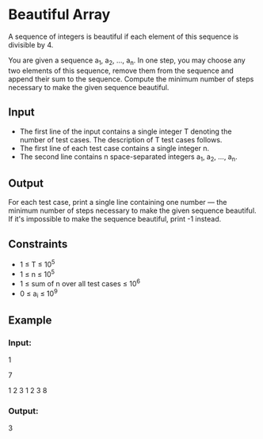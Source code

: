 # Beautiful Array

A sequence of integers is beautiful if each element of this sequence is divisible by 4.

You are given a sequence a<sub>1</sub>, a<sub>2</sub>, ..., a<sub>n</sub>. 
In one step, you may choose any two elements of this sequence, remove them from the sequence and append their sum to the sequence. 
Compute the minimum number of steps necessary to make the given sequence beautiful.

## Input

- The first line of the input contains a single integer T denoting the number of test cases. The description of T test cases follows.
- The first line of each test case contains a single integer n.
- The second line contains n space-separated integers a<sub>1</sub>, a<sub>2</sub>, ..., a<sub>n</sub>.

## Output

For each test case, print a single line containing one number — the minimum number of steps necessary to make the given sequence beautiful. 
If it's impossible to make the sequence beautiful, print -1 instead.

## Constraints

- 1 ≤ T ≤ 10<sup>5</sup>
- 1 ≤ n ≤ 10<sup>5</sup>
- 1 ≤ sum of n over all test cases ≤ 10<sup>6</sup>
- 0 ≤ a<sub>i</sub> ≤ 10<sup>9</sup>

## Example

### Input:

1

7

1 2 3 1 2 3 8

### Output:

3
